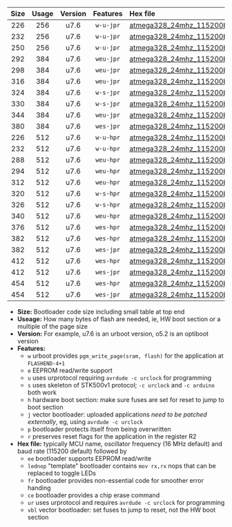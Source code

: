 |Size|Usage|Version|Features|Hex file|
|:-:|:-:|:-:|:-:|:--|
|226|256|u7.6|`w-u-jpr`|[atmega328_24mhz_115200bps_ur_vbl.hex](https://raw.githubusercontent.com/stefanrueger/urboot/main/atmega328_24mhz_115200bps_ur_vbl.hex)|
|232|256|u7.6|`w-u-jpr`|[atmega328_24mhz_115200bps_lednop_ur_vbl.hex](https://raw.githubusercontent.com/stefanrueger/urboot/main/atmega328_24mhz_115200bps_lednop_ur_vbl.hex)|
|250|256|u7.6|`w-u-jpr`|[atmega328_24mhz_115200bps_lednop_fr_ur_vbl.hex](https://raw.githubusercontent.com/stefanrueger/urboot/main/atmega328_24mhz_115200bps_lednop_fr_ur_vbl.hex)|
|292|384|u7.6|`weu-jpr`|[atmega328_24mhz_115200bps_ee_ur_vbl.hex](https://raw.githubusercontent.com/stefanrueger/urboot/main/atmega328_24mhz_115200bps_ee_ur_vbl.hex)|
|298|384|u7.6|`weu-jpr`|[atmega328_24mhz_115200bps_ee_lednop_ur_vbl.hex](https://raw.githubusercontent.com/stefanrueger/urboot/main/atmega328_24mhz_115200bps_ee_lednop_ur_vbl.hex)|
|316|384|u7.6|`weu-jpr`|[atmega328_24mhz_115200bps_ee_lednop_fr_ur_vbl.hex](https://raw.githubusercontent.com/stefanrueger/urboot/main/atmega328_24mhz_115200bps_ee_lednop_fr_ur_vbl.hex)|
|324|384|u7.6|`w-s-jpr`|[atmega328_24mhz_115200bps_vbl.hex](https://raw.githubusercontent.com/stefanrueger/urboot/main/atmega328_24mhz_115200bps_vbl.hex)|
|330|384|u7.6|`w-s-jpr`|[atmega328_24mhz_115200bps_lednop_vbl.hex](https://raw.githubusercontent.com/stefanrueger/urboot/main/atmega328_24mhz_115200bps_lednop_vbl.hex)|
|344|384|u7.6|`weu-jpr`|[atmega328_24mhz_115200bps_ee_lednop_fr_ce_ur_vbl.hex](https://raw.githubusercontent.com/stefanrueger/urboot/main/atmega328_24mhz_115200bps_ee_lednop_fr_ce_ur_vbl.hex)|
|380|384|u7.6|`wes-jpr`|[atmega328_24mhz_115200bps_ee_vbl.hex](https://raw.githubusercontent.com/stefanrueger/urboot/main/atmega328_24mhz_115200bps_ee_vbl.hex)|
|226|512|u7.6|`w-u-hpr`|[atmega328_24mhz_115200bps_ur.hex](https://raw.githubusercontent.com/stefanrueger/urboot/main/atmega328_24mhz_115200bps_ur.hex)|
|232|512|u7.6|`w-u-hpr`|[atmega328_24mhz_115200bps_lednop_ur.hex](https://raw.githubusercontent.com/stefanrueger/urboot/main/atmega328_24mhz_115200bps_lednop_ur.hex)|
|288|512|u7.6|`weu-hpr`|[atmega328_24mhz_115200bps_ee_ur.hex](https://raw.githubusercontent.com/stefanrueger/urboot/main/atmega328_24mhz_115200bps_ee_ur.hex)|
|294|512|u7.6|`weu-hpr`|[atmega328_24mhz_115200bps_ee_lednop_ur.hex](https://raw.githubusercontent.com/stefanrueger/urboot/main/atmega328_24mhz_115200bps_ee_lednop_ur.hex)|
|312|512|u7.6|`weu-hpr`|[atmega328_24mhz_115200bps_ee_lednop_fr_ur.hex](https://raw.githubusercontent.com/stefanrueger/urboot/main/atmega328_24mhz_115200bps_ee_lednop_fr_ur.hex)|
|320|512|u7.6|`w-s-hpr`|[atmega328_24mhz_115200bps.hex](https://raw.githubusercontent.com/stefanrueger/urboot/main/atmega328_24mhz_115200bps.hex)|
|326|512|u7.6|`w-s-hpr`|[atmega328_24mhz_115200bps_lednop.hex](https://raw.githubusercontent.com/stefanrueger/urboot/main/atmega328_24mhz_115200bps_lednop.hex)|
|340|512|u7.6|`weu-hpr`|[atmega328_24mhz_115200bps_ee_lednop_fr_ce_ur.hex](https://raw.githubusercontent.com/stefanrueger/urboot/main/atmega328_24mhz_115200bps_ee_lednop_fr_ce_ur.hex)|
|376|512|u7.6|`wes-hpr`|[atmega328_24mhz_115200bps_ee.hex](https://raw.githubusercontent.com/stefanrueger/urboot/main/atmega328_24mhz_115200bps_ee.hex)|
|382|512|u7.6|`wes-hpr`|[atmega328_24mhz_115200bps_ee_lednop.hex](https://raw.githubusercontent.com/stefanrueger/urboot/main/atmega328_24mhz_115200bps_ee_lednop.hex)|
|382|512|u7.6|`wes-jpr`|[atmega328_24mhz_115200bps_ee_lednop_vbl.hex](https://raw.githubusercontent.com/stefanrueger/urboot/main/atmega328_24mhz_115200bps_ee_lednop_vbl.hex)|
|412|512|u7.6|`wes-hpr`|[atmega328_24mhz_115200bps_ee_lednop_fr.hex](https://raw.githubusercontent.com/stefanrueger/urboot/main/atmega328_24mhz_115200bps_ee_lednop_fr.hex)|
|412|512|u7.6|`wes-jpr`|[atmega328_24mhz_115200bps_ee_lednop_fr_vbl.hex](https://raw.githubusercontent.com/stefanrueger/urboot/main/atmega328_24mhz_115200bps_ee_lednop_fr_vbl.hex)|
|454|512|u7.6|`wes-hpr`|[atmega328_24mhz_115200bps_ee_lednop_fr_ce.hex](https://raw.githubusercontent.com/stefanrueger/urboot/main/atmega328_24mhz_115200bps_ee_lednop_fr_ce.hex)|
|454|512|u7.6|`wes-jpr`|[atmega328_24mhz_115200bps_ee_lednop_fr_ce_vbl.hex](https://raw.githubusercontent.com/stefanrueger/urboot/main/atmega328_24mhz_115200bps_ee_lednop_fr_ce_vbl.hex)|

- **Size:** Bootloader code size including small table at top end
- **Useage:** How many bytes of flash are needed, ie, HW boot section or a multiple of the page size
- **Version:** For example, u7.6 is an urboot version, o5.2 is an optiboot version
- **Features:**
  + `w` urboot provides `pgm_write_page(sram, flash)` for the application at `FLASHEND-4+1`
  + `e` EEPROM read/write support
  + `u` uses urprotocol requiring `avrdude -c urclock` for programming
  + `s` uses skeleton of STK500v1 protocol; `-c urclock` and `-c arduino` both work
  + `h` hardware boot section: make sure fuses are set for reset to jump to boot section
  + `j` vector bootloader: uploaded applications *need to be patched externally*, eg, using `avrdude -c urclock`
  + `p` bootloader protects itself from being overwritten
  + `r` preserves reset flags for the application in the register R2
- **Hex file:** typically MCU name, oscillator frequency (16 MHz default) and baud rate (115200 default) followed by
  + `ee` bootloader supports EEPROM read/write
  + `lednop` "template" bootloader contains `mov rx,rx` nops that can be replaced to toggle LEDs
  + `fr` bootloader provides non-essential code for smoother error handing
  + `ce` bootloader provides a chip erase command
  + `ur` uses urprotocol and requires `avrdude -c urclock` for programming
  + `vbl` vector bootloader: set fuses to jump to reset, not the HW boot section

